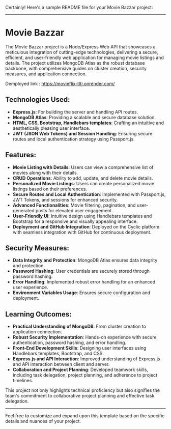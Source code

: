 Certainly! Here's a sample README file for your Movie Bazzar project:

---

# Movie Bazzar

The Movie Bazzar project is a Node/Express Web API that showcases a meticulous integration of cutting-edge technologies, delivering a secure, efficient, and user-friendly web application for managing movie listings and details. The project utilizes MongoDB Atlas as the robust database backbone, with comprehensive guides on cluster creation, security measures, and application connection.

Demployed link : https://movieflix-tltj.onrender.com/

## Technologies Used:

- **Express.js**: For building the server and handling API routes.
- **MongoDB Atlas**: Providing a scalable and secure database solution.
- **HTML, CSS, Bootstrap, Handlebars templates**: Crafting an intuitive and aesthetically pleasing user interface.
- **JWT (JSON Web Tokens) and Session Handling**: Ensuring secure routes and local authentication strategy using Passport.js.


## Features:

- **Movie Listing with Details**: Users can view a comprehensive list of movies along with their details.
- **CRUD Operations**: Ability to add, update, and delete movie details.
- **Personalized Movie Listings**: Users can create personalized movie listings based on their preferences.
- **Secure Routes and Local Authentication**: Implemented with Passport.js, JWT Tokens, and sessions for enhanced security.
- **Advanced Functionalities**: Movie filtering, pagination, and user-generated posts for elevated user engagement.
- **User-Friendly UI**: Intuitive design using Handlebars templates and Bootstrap for a responsive and visually appealing interface.
- **Deployment and GitHub Integration**: Deployed on the Cyclic platform with seamless integration with GitHub for continuous deployment.

## Security Measures:

- **Data Integrity and Protection**: MongoDB Atlas ensures data integrity and protection.
- **Password Hashing**: User credentials are securely stored through password hashing.
- **Error Handling**: Implemented robust error handling for an enhanced user experience.
- **Environment Variables Usage**: Ensures secure configuration and deployment.

## Learning Outcomes:

- **Practical Understanding of MongoDB**: From cluster creation to application connection.
- **Robust Security Implementation**: Hands-on experience with secure authentication, password hashing, and error handling.
- **Front-End Development Skills**: Designing user interfaces using Handlebars templates, Bootstrap, and CSS.
- **Express.js and API Interaction**: Improved understanding of Express.js and API interaction between client and server.
- **Collaboration and Project Planning**: Developed teamwork skills, including task delegation, project planning, and adherence to project timelines.

This project not only highlights technical proficiency but also signifies the team's commitment to collaborative project planning and effective task delegation.

---

Feel free to customize and expand upon this template based on the specific details and nuances of your project.
